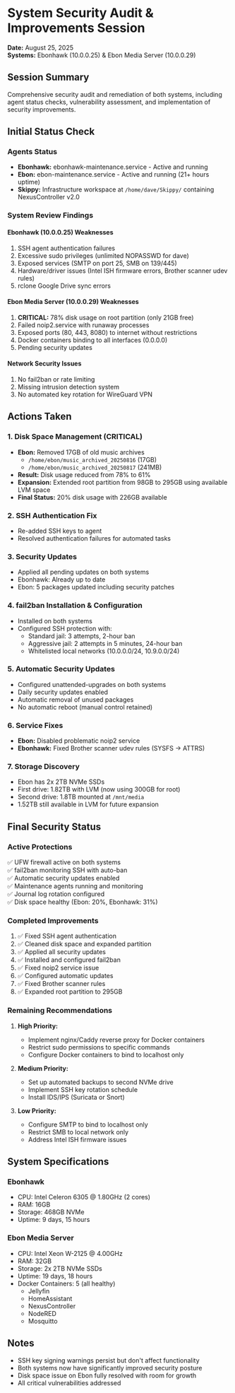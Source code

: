 # System Security Audit & Improvements Session
**Date:** August 25, 2025  
**Systems:** Ebonhawk (10.0.0.25) & Ebon Media Server (10.0.0.29)

## Session Summary
Comprehensive security audit and remediation of both systems, including agent status checks, vulnerability assessment, and implementation of security improvements.

## Initial Status Check

### Agents Status
- **Ebonhawk:** ebonhawk-maintenance.service - Active and running
- **Ebon:** ebon-maintenance.service - Active and running (21+ hours uptime)
- **Skippy:** Infrastructure workspace at `/home/dave/Skippy/` containing NexusController v2.0

### System Review Findings

#### Ebonhawk (10.0.0.25) Weaknesses
1. SSH agent authentication failures
2. Excessive sudo privileges (unlimited NOPASSWD for dave)
3. Exposed services (SMTP on port 25, SMB on 139/445)
4. Hardware/driver issues (Intel ISH firmware errors, Brother scanner udev rules)
5. rclone Google Drive sync errors

#### Ebon Media Server (10.0.0.29) Weaknesses
1. **CRITICAL:** 78% disk usage on root partition (only 21GB free)
2. Failed noip2.service with runaway processes
3. Exposed ports (80, 443, 8080) to internet without restrictions
4. Docker containers binding to all interfaces (0.0.0.0)
5. Pending security updates

#### Network Security Issues
1. No fail2ban or rate limiting
2. Missing intrusion detection system
3. No automated key rotation for WireGuard VPN

## Actions Taken

### 1. Disk Space Management (CRITICAL)
- **Ebon:** Removed 17GB of old music archives
  - `/home/ebon/music_archived_20250816` (17GB)
  - `/home/ebon/music_archived_20250817` (241MB)
- **Result:** Disk usage reduced from 78% to 61%
- **Expansion:** Extended root partition from 98GB to 295GB using available LVM space
- **Final Status:** 20% disk usage with 226GB available

### 2. SSH Authentication Fix
- Re-added SSH keys to agent
- Resolved authentication failures for automated tasks

### 3. Security Updates
- Applied all pending updates on both systems
- Ebonhawk: Already up to date
- Ebon: 5 packages updated including security patches

### 4. fail2ban Installation & Configuration
- Installed on both systems
- Configured SSH protection with:
  - Standard jail: 3 attempts, 2-hour ban
  - Aggressive jail: 2 attempts in 5 minutes, 24-hour ban
  - Whitelisted local networks (10.0.0.0/24, 10.9.0.0/24)

### 5. Automatic Security Updates
- Configured unattended-upgrades on both systems
- Daily security updates enabled
- Automatic removal of unused packages
- No automatic reboot (manual control retained)

### 6. Service Fixes
- **Ebon:** Disabled problematic noip2 service
- **Ebonhawk:** Fixed Brother scanner udev rules (SYSFS → ATTRS)

### 7. Storage Discovery
- Ebon has 2x 2TB NVMe SSDs
- First drive: 1.82TB with LVM (now using 300GB for root)
- Second drive: 1.8TB mounted at `/mnt/media`
- 1.52TB still available in LVM for future expansion

## Final Security Status

### Active Protections
✅ UFW firewall active on both systems  
✅ fail2ban monitoring SSH with auto-ban  
✅ Automatic security updates enabled  
✅ Maintenance agents running and monitoring  
✅ Journal log rotation configured  
✅ Disk space healthy (Ebon: 20%, Ebonhawk: 31%)  

### Completed Improvements
1. ✅ Fixed SSH agent authentication
2. ✅ Cleaned disk space and expanded partition
3. ✅ Applied all security updates
4. ✅ Installed and configured fail2ban
5. ✅ Fixed noip2 service issue
6. ✅ Configured automatic updates
7. ✅ Fixed Brother scanner rules
8. ✅ Expanded root partition to 295GB

### Remaining Recommendations
1. **High Priority:**
   - Implement nginx/Caddy reverse proxy for Docker containers
   - Restrict sudo permissions to specific commands
   - Configure Docker containers to bind to localhost only

2. **Medium Priority:**
   - Set up automated backups to second NVMe drive
   - Implement SSH key rotation schedule
   - Install IDS/IPS (Suricata or Snort)

3. **Low Priority:**
   - Configure SMTP to bind to localhost only
   - Restrict SMB to local network only
   - Address Intel ISH firmware issues

## System Specifications

### Ebonhawk
- CPU: Intel Celeron 6305 @ 1.80GHz (2 cores)
- RAM: 16GB
- Storage: 468GB NVMe
- Uptime: 9 days, 15 hours

### Ebon Media Server
- CPU: Intel Xeon W-2125 @ 4.00GHz
- RAM: 32GB
- Storage: 2x 2TB NVMe SSDs
- Uptime: 19 days, 18 hours
- Docker Containers: 5 (all healthy)
  - Jellyfin
  - HomeAssistant
  - NexusController
  - NodeRED
  - Mosquitto

## Notes
- SSH key signing warnings persist but don't affect functionality
- Both systems now have significantly improved security posture
- Disk space issue on Ebon fully resolved with room for growth
- All critical vulnerabilities addressed